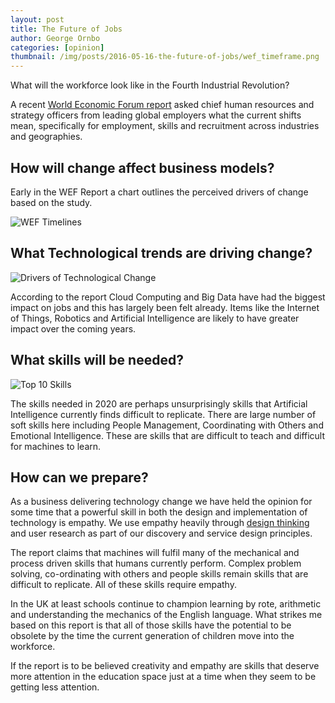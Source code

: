 ```yaml
---
layout: post
title: The Future of Jobs
author: George Ornbo
categories: [opinion]
thumbnail: /img/posts/2016-05-16-the-future-of-jobs/wef_timeframe.png
---
```


What will the workforce look like in the Fourth Industrial Revolution?

A recent [World Economic Forum report][1] asked chief human resources and strategy officers from leading global employers what the current shifts mean, specifically for employment, skills and recruitment across industries and geographies.

## How will change affect business models?

Early in the WEF Report a chart outlines the perceived drivers of change based on the study.

![WEF Timelines](/img/posts/2016-05-16-the-future-of-jobs/wef_timeframe.png)

## What Technological trends are driving change?

![Drivers of Technological Change](/img/posts/2016-05-16-the-future-of-jobs/tech_drivers.png)

According to the report Cloud Computing and Big Data have had the biggest impact on jobs and this has largely been felt already. Items like the Internet of Things, Robotics and Artificial Intelligence are likely to have greater impact over the coming years. 

## What skills will be needed?

![Top 10 Skills](/img/posts/2016-05-16-the-future-of-jobs/top10_skills.png)

The skills needed in 2020 are perhaps unsurprisingly skills that Artificial Intelligence currently finds difficult to replicate. There are large number of soft skills here including People Management, Coordinating with Others and Emotional Intelligence. These are skills that are difficult to teach and difficult for machines to learn.

## How can we prepare?

As a business delivering technology change we have held the opinion for some time that a powerful skill in both the design and implementation of technology is empathy. We use empathy heavily through [design thinking][2] and user research as part of our discovery and service design principles.

The report claims that machines will fulfil many of the mechanical and process driven skills that humans currently perform. Complex problem solving, co-ordinating with others and people skills remain skills that are difficult to replicate. All of these skills require empathy. 

In the UK at least schools continue to champion learning by rote, arithmetic and understanding the mechanics of the English language. What strikes me based on this report is that all of those skills have the potential to be obsolete by the time the current generation of children move into the workforce. 

If the report is to be believed creativity and empathy are skills that deserve more attention in the education space just at a time when they seem to be getting less attention. 

[1]: http://www3.weforum.org/docs/WEF_Future_of_Jobs.pdf 
[2]: http://pebblecode.com/blog/the-power-of-design-thinking/
